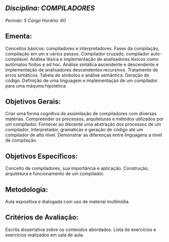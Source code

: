## *Disciplina: _COMPILADORES_*
*Periodo: _5_*
*Carga Horária: _60_*
 
## Ementa:
Conceitos básicos: compiladores e interpretadores. Fases da compilação, compilação em um e vários passos. Compilador cruzado, compilador auto-compilável. Análise léxica e implementação de analisadores léxicos como autômatos finitos e ad hoc. Análise sintática ascendente e descendente e implementação de analisadores descendentes recursivos. Tratamento de erros sintáticos. Tabela de símbolos e análise semântica. Geração de código. Definição de uma linguagem e implementação de um compilador para uma máquina hipotética
 
## Objetivos Gerais:
Criar uma forma cognitiva de assimilação de compiladores com diversas matérias. Compreender os processos, arquiteturas e métodos utilizados por um compilador. Fornecer ao discente uma abstração dos processos de um compilador, interpretador, gramaticas e geração de código até um compilador de alto nível. Demonstrar as diferenças entre linguagens a nível de compilação.
 
## Objetivos Específicos:
Conceito de compiladores, sua importância e aplicação. Construção, arquitetura e funcionamento de um compilador.
 
## Metodologia:
Aula expositiva e dialogada com uso de material multimídia.
 
## Critérios de Avaliação:
Escrita dissertativa sobre os conteúdos abordados. Lista de exercícios e exercícios realizados em sala de aula.